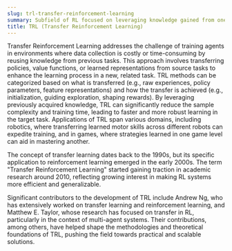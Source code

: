 ```yaml
---
slug: trl-transfer-reinforcement-learning
summary: Subfield of RL focused on leveraging knowledge gained from one or more source tasks to improve learning efficiency and performance in a different, but related, target task.
title: TRL (Transfer Reinforcement Learning)
---
```


Transfer Reinforcement Learning addresses the challenge of training agents in environments where data collection is costly or time-consuming by reusing knowledge from previous tasks. This approach involves transferring policies, value functions, or learned representations from source tasks to enhance the learning process in a new, related task. TRL methods can be categorized based on what is transferred (e.g., raw experiences, policy parameters, feature representations) and how the transfer is achieved (e.g., initialization, guiding exploration, shaping rewards). By leveraging previously acquired knowledge, TRL can significantly reduce the sample complexity and training time, leading to faster and more robust learning in the target task. Applications of TRL span various domains, including robotics, where transferring learned motor skills across different robots can expedite training, and in games, where strategies learned in one game level can aid in mastering another.

The concept of transfer learning dates back to the 1990s, but its specific application to reinforcement learning emerged in the early 2000s. The term "Transfer Reinforcement Learning" started gaining traction in academic research around 2010, reflecting growing interest in making RL systems more efficient and generalizable.

Significant contributors to the development of TRL include Andrew Ng, who has extensively worked on transfer learning and reinforcement learning, and Matthew E. Taylor, whose research has focused on transfer in RL, particularly in the context of multi-agent systems. Their contributions, among others, have helped shape the methodologies and theoretical foundations of TRL, pushing the field towards practical and scalable solutions.
